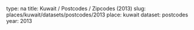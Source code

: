 type: na
title: Kuwait / Postcodes / Zipcodes (2013)
slug: places/kuwait/datasets/postcodes/2013
place: kuwait
dataset: postcodes
year: 2013
